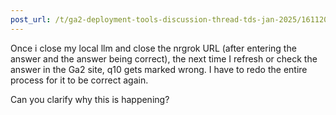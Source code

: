```yaml
---
post_url: /t/ga2-deployment-tools-discussion-thread-tds-jan-2025/161120/92
---
```

Once i close my local llm and close the nrgrok URL (after entering the answer and the answer being correct), the next time I refresh or check the answer in the Ga2 site, q10 gets marked wrong. I have to redo the entire process for it to be correct again.

Can you clarify why this is happening?